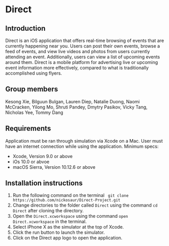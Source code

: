 # Direct
## Introduction
Direct is an iOS application that offers real-time browsing of events that are currently happening near you. Users can post their own events, browse a feed of events, and view live videos and photos from users currently attending an event. Additionally, users can view a list of upcoming events around them. Direct is a mobile platform for advertising live or upcoming event information more effectively, compared to what is traditionally accomplished using flyers.

## Group members
Kesong Xie, Bilguun Bulgan, Lauren Diep, Natalie Duong, Naomi McCracken, Yilong Mo, Shruti Pandey, Dmytry Pasikov, Vicky Tang, Nicholas Yee, Tommy Dang

## Requirements
Application must be ran through simulation via Xcode on a Mac.
User must have an internet connection while using the application.
Minimum specs:
* Xcode, Version 9.0 or above
* iOs 10.0 or abvoe
* macOS Sierra, Version 10.12.6 or above

## Installation instructions
1. Run the following command on the terminal
` git clone https://github.com/nickosaur/Direct-Project.git`
2. Change directories to the folder called `Direct` using the command `cd Direct` after cloning the directory.
3. Open the `Direct.xcworkspace` using the command `open Direct.xcworkspace` in the terminal.
4. Select iPhone X as the simulator at the top of Xcode.
5. Click the run button to launch the simulator.
6. Click on the Direct app logo to open the application.


